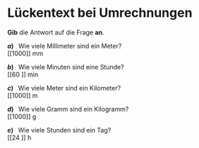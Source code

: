 <!--
version:  0.0.1

language: de

@style
input {
    text-align: center;
}

.flex-container {
    display: flex;
    flex-wrap: wrap;
    align-items: stretch;
    gap: 20px;
}

.flex-child {
    flex: 1;
    min-width: 350px;
    margin-right: 20px;
}

@media (max-width: 400px) {
    .flex-child {
        flex: 100%;
        margin-right: 0;
    }
}
@end

formula: \carry   \textcolor{red}{\scriptsize #1}
formula: \digit   \rlap{\carry{#1}}\phantom{#2}#2
formula: \permil  \text{‰}

import: https://raw.githubusercontent.com/LiaTemplates/Tikz-Jax/main/README.md

script: https://cdn.jsdelivr.net/gh/LiaTemplates/Tikz-Jax@main/dist/index.js


tags: Einheiten, Länge, Zeit, Masse, sehr leicht, sehr niedrig, Angeben

comment: Wie viel sind nochmal was? Fülle die Lücken der Umrechnung.

author: Martin Lommatzsch

-->




# Lückentext bei Umrechnungen

**Gib** die Antwort auf die Frage **an**.



<section class="flex-container">

<div class="flex-child">

__$a)\;\;$__ Wie viele Millimeter sind ein Meter? \
[[1000]] mm


</div>
<div class="flex-child">

__$b)\;\;$__ Wie viele Minuten sind eine Stunde? \
[[60  ]] min


</div>
<div class="flex-child">

__$c)\;\;$__ Wie viele Meter sind ein Kilometer? \
[[1000]] m


</div>
<div class="flex-child">

__$d)\;\;$__ Wie viele Gramm sind ein Kilogramm? \
[[1000]] g


</div>
<div class="flex-child">

__$e)\;\;$__ Wie viele Stunden sind ein Tag? \
[[24  ]] h

</div>


</section>





